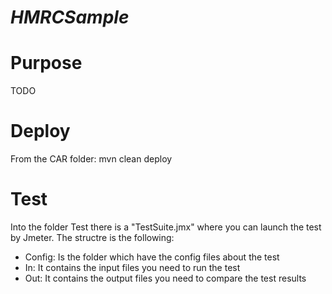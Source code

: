 # *HMRCSample*

# Purpose
TODO

# Deploy
From the CAR folder:
mvn clean deploy

# Test
Into the folder Test there is a "TestSuite.jmx" where you can launch the test by Jmeter. The structre is the following:
- Config: Is the folder which have the config files about the test
- In: It contains the input files you need to run the test
- Out: It contains the output files you need to compare the test results 